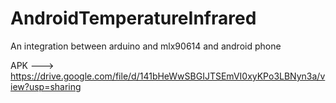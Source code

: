 # AndroidTemperatureInfrared
An integration between arduino and mlx90614 and android phone


APK ---> https://drive.google.com/file/d/141bHeWwSBGIJTSEmVI0xyKPo3LBNyn3a/view?usp=sharing

